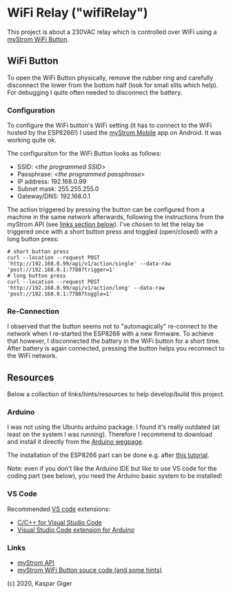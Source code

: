 # WiFi Relay ("wifiRelay")

This project is about a 230VAC relay which is controlled over WiFi using a [myStrom WiFi Button](https://mystrom.ch/de/wifi-button/). 

## WiFi Button

To open the WiFi Button physically, remove the rubber ring and carefully disconnect the lower from the bottom half (look for small slits which help). For debugging I quite often needed to disconnect the battery. 

### Configuration

To configure the WiFi button's WiFi setting (it has to connect to the WiFi hosted by the ESP8266!) I used the [myStrom Mobile](https://play.google.com/store/apps/details?id=com.cogniance.asoka.srs.android&hl=de_CH) app on Android. It was working quite ok. 

The configuraiton for the WiFi Button looks as follows:
* SSID: <*the programmed SSID*>
* Passphrase: <*the programmed passphrase*>
* IP address: 192.168.0.99
* Subnet mask: 255.255.255.0
* Gateway/DNS: 192.168.0.1

The action triggered by pressing the button can be configured from a machine in the same network afterwards, following the instructions from the myStrom API (see [links section below](#Links)). I've chosen to let the relay be triggered once with a short button press and toggled (open/closed) with a long button press:

```
# short button press
curl --location --request POST 'http://192.168.0.99/api/v1/action/single' --data-raw 'post://192.168.0.1:7788?trigger=1'
# long button press
curl --location --request POST 'http://192.168.0.99/api/v1/action/long' --data-raw 'post://192.168.0.1:7788?toggle=1'
```

### Re-Connection

I observed that the button seems not to "automagically" re-connect to the network when I re-started the ESP8266 with a new firmware. To achieve that however, I disconnected the battery in the WiFi button for a short time. After battery is again connected, pressing the button helps you reconnect to the WiFi network.

## Resources

Below a collection of links/hints/resources to help develop/build this project.

### Arduino

I was not using the Ubuntu arduino package. I found it's really outdated (at least on the system I was running). Therefore I recommend to download and install it directly from the [Arduino wegpage](https://www.arduino.cc/en/Main/Software).

The installation of the ESP8266 part can be done e.g. after [this tutorial](https://randomnerdtutorials.com/how-to-install-esp8266-board-arduino-ide/).

Note: even if you don't like the Arduino IDE but like to use VS code for the coding part (see below), you need the Arduino basic system to be installed!

### VS Code

Recommended [VS code](https://code.visualstudio.com/) extensions:
* [C/C++ for Visual Studio Code](https://marketplace.visualstudio.com/items?itemName=ms-vscode.cpptools)
* [Visual Studio Code extension for Arduino](https://marketplace.visualstudio.com/items?itemName=vsciot-vscode.vscode-arduino)

### Links

* [myStrom API](https://api.mystrom.ch)
* [myStrom WiFi Button souce code (and some hints)](https://github.com/myStrom/mystrom-button)

(c) 2020, Kaspar Giger
